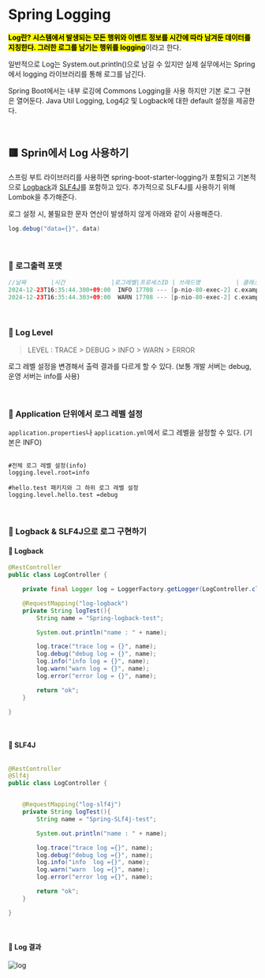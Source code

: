 # Spring Logging

<mark>**Log란? 시스템에서 발생되는 모든 행위와 이벤트 정보를 시간에 따라 남겨둔 데이터를 지칭한다. 그러한 로그를 남기는 행위를 logging**</mark>이라고 한다. 

일반적으로 Log는 System.out.println()으로 남길 수 있지만 실제 실무에서는 Spring에서 logging 라이브러리를 통해 로그를 남긴다.

Spring Boot에서는 내부 로깅에 Commons Logging을 사용 하지만 기본 로그 구현은 열어둔다. Java Util Logging, Log4j2 및 Logback에 대한 default 설정을 제공한다. 

</br>

## 🟥 Sprin에서 Log 사용하기

스프링 부트 라이브러리를 사용하면 spring-boot-starter-logging가 포함되고 기본적으로 [Logback](https://logback.qos.ch/)과 [SLF4J](https://www.slf4j.org/)를 포함하고 있다. 추가적으로 SLF4J를 사용하기 위해 Lombok을 추가해준다.

로그 설정 시, 불필요한 문자 연산이 발생하지 않게 아래와 같이 사용해준다.

```java
log.debug("data={}", data) 
```
</br>

### 🥎 로그출력 포맷
```gradle
//날짜       |시간             |로그레벨|프로세스ID | 쓰레드명          | 클래스명                                   |로그메세지
2024-12-23T16:35:44.300+09:00  INFO 17708 --- [p-nio-80-exec-2] c.example.securitysample.LogController   : info  log =Spring-SLf4j-test
2024-12-23T16:35:44.303+09:00  WARN 17708 --- [p-nio-80-exec-2] c.example.securitysample.LogController   : warn  log =Spring-SLf4j-test
```

</br>

### 🥎 Log Level

> LEVEL : TRACE > DEBUG > INFO > WARN > ERROR

로그 레벨 설정을 변경해서 출력 결과를 다르게 할 수 있다. 
(보통 개발 서버는 debug, 운영 서버는 info를 사용)

</br>

### 🥎 Application 단위에서 로그 레벨 설정

<code>application.properties</code>나 <code>application.yml</code>에서 로그 레벨을 설정할 수 있다. (기본은 INFO) 

```properties

#전체 로그 레벨 설정(info)
logging.level.root=info

#hello.test 패키지와 그 하위 로그 레벨 설정
logging.level.hello.test =debug

```

</br>


### 🥎 Logback & SLF4J으로 로그 구현하기

#### 🔵 Logback

``` java
@RestController
public class LogController {

    private final Logger log = LoggerFactory.getLogger(LogController.class);

    @RequestMapping("log-logback")
    private String logTest(){
        String name = "Spring-logback-test";

        System.out.println("name : " + name);

        log.trace("trace log = {}", name);
        log.debug("debug log = {}", name);
        log.info("info log = {}", name);
        log.warn("warn log = {}", name);
        log.error("error log = {}", name);

        return "ok";
    }

}


```
</br>

#### 🔵 SLF4J

```java

@RestController
@Slf4j
public class LogController {


    @RequestMapping("log-slf4j")
    private String logTest(){
        String name = "Spring-SLf4j-test";

        System.out.println("name : " + name);

        log.trace("trace log ={}", name);
        log.debug("debug log ={}", name);
        log.info("info  log ={}", name);
        log.warn("warn  log ={}", name);
        log.error("error log ={}", name);

        return "ok";
    }

}


```

</br>

#### 🔵 Log 결과
![log](https://github.com/user-attachments/assets/e04f1c22-dc5c-44fb-b526-90017f33e702)


